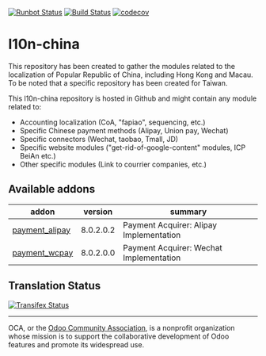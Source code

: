 [![Runbot Status](https://runbot.odoo-community.org/runbot/badge/flat/198/8.0.svg)](https://runbot.odoo-community.org/runbot/repo/github-com-oca-l10n-china-198)
[![Build Status](https://travis-ci.org/OCA/l10n-china.svg?branch=8.0)](https://travis-ci.org/OCA/l10n-china)
[![codecov](https://codecov.io/gh/OCA/l10n-china/branch/8.0/graph/badge.svg)](https://codecov.io/gh/OCA/l10n-china)

# l10n-china
This repository has been created to gather the modules related to the localization of Popular Republic of China, including Hong Kong and Macau. To be noted that a specific repository has been created for Taiwan.

This l10n-china repository is hosted in Github and might contain any module related to:

* Accounting localization (CoA, "fapiao", sequencing, etc.)
* Specific Chinese payment methods (Alipay, Union pay, Wechat)
* Specific connectors (Wechat, taobao, Tmall, JD)
* Specific website modules ("get-rid-of-google-content" modules, ICP BeiAn etc.)
* Other specific modules (Link to courrier companies, etc.)

[//]: # (addons)

Available addons
----------------
addon | version | summary
--- | --- | ---
[payment_alipay](payment_alipay/) | 8.0.2.0.2 | Payment Acquirer: Alipay Implementation
[payment_wcpay](payment_wcpay/) | 8.0.2.0.0 | Payment Acquirer: Wechat Implementation

[//]: # (end addons)


Translation Status
------------------
[![Transifex Status](https://www.transifex.com/projects/p/OCA-l10n-china-8-0/chart/image_png)](https://www.transifex.com/projects/p/OCA-l10n-china-8-0)

----

OCA, or the [Odoo Community Association](http://odoo-community.org/), is a nonprofit organization whose
mission is to support the collaborative development of Odoo features and
promote its widespread use.
